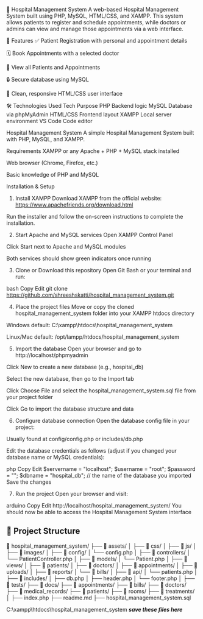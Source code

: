 🏥 Hospital Management System
A web-based Hospital Management System built using PHP, MySQL, HTML/CSS, and XAMPP.
This system allows patients to register and schedule appointments, while doctors or admins can view and manage those appointments via a web interface.

🚀 Features
✅ Patient Registration with personal and appointment details

🗓️ Book Appointments with a selected doctor

📄 View all Patients and Appointments

🔒 Secure database using MySQL

🎨 Clean, responsive HTML/CSS user interface

🛠️ Technologies Used
Tech	Purpose
PHP	Backend logic
MySQL	Database via phpMyAdmin
HTML/CSS	Frontend layout
XAMPP	Local server environment
VS Code	Code editor

Hospital Management System
A simple Hospital Management System built with PHP, MySQL, and XAMPP.

Requirements
XAMPP or any Apache + PHP + MySQL stack installed

Web browser (Chrome, Firefox, etc.)

Basic knowledge of PHP and MySQL

Installation & Setup
1. Install XAMPP
Download XAMPP from the official website:
https://www.apachefriends.org/download.html

Run the installer and follow the on-screen instructions to complete the installation.

2. Start Apache and MySQL services
Open XAMPP Control Panel

Click Start next to Apache and MySQL modules

Both services should show green indicators once running

3. Clone or Download this repository
Open Git Bash or your terminal and run:

bash
Copy
Edit
git clone https://github.com/shreeshskatti/hospital_management_system.git

4. Place the project files
Move or copy the cloned hospital_management_system folder into your XAMPP htdocs directory

Windows default: C:\xampp\htdocs\hospital_management_system

Linux/Mac default: /opt/lampp/htdocs/hospital_management_system

5. Import the database
Open your browser and go to http://localhost/phpmyadmin

Click New to create a new database (e.g., hospital_db)

Select the new database, then go to the Import tab

Click Choose File and select the hospital_management_system.sql file from your project folder

Click Go to import the database structure and data

6. Configure database connection
Open the database config file in your project:

Usually found at config/config.php or includes/db.php

Edit the database credentials as follows (adjust if you changed your database name or MySQL credentials):

php
Copy
Edit
$servername = "localhost";
$username = "root";
$password = "";
$dbname = "hospital_db"; // the name of the database you imported
Save the changes

7. Run the project
Open your browser and visit:

arduino
Copy
Edit
http://localhost/hospital_management_system/
You should now be able to access the Hospital Management System interface

## 📁 Project Structure

📁 hospital_management_system/
├── 📁 assets/
│   ├── 📁 css/
│   ├── 📁 js/
│   ├── 📁 images/
│
├── 📁 config/
│   └── config.php
│
├── 📁 controllers/
│   └── PatientController.php
│
├── 📁 models/
│   └── Patient.php
│
├── 📁 views/
│   ├── 📁 patients/
│   ├── 📁 doctors/
│   ├── 📁 appointments/
│   ├── 📁 uploads/
│   ├── 📁 reports/
│   └── 📁 bills/
│
├── 📁 api/
│   └── patients.php
│
├── 📁 includes/
│   ├── db.php
│   ├── header.php
│   └── footer.php
│
├── 📁 tests/
├── 📁 docs/
├── 📁 appointments/
├── 📁 bills/
├── 📁 doctors/
├── 📁 medical_records/
├── 📁 patients/
├── 📁 rooms/
├── 📁 treatments/
│
├── index.php
├── readme.md
├── hospital_management_system.sql




C:\xampp\htdocs\hospital_management_system
 ***save these files here*** 